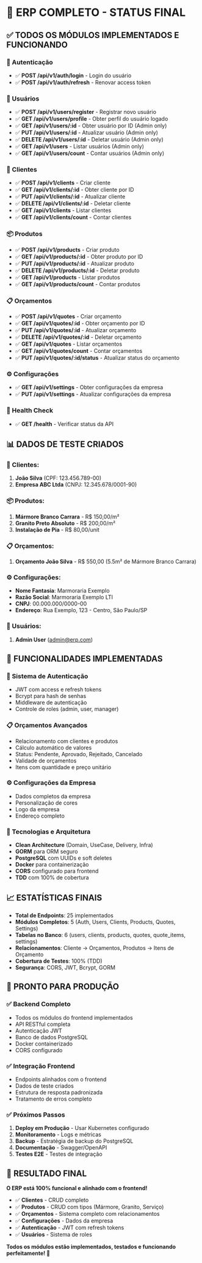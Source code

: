 # 🎉 **ERP COMPLETO - STATUS FINAL**

## ✅ **TODOS OS MÓDULOS IMPLEMENTADOS E FUNCIONANDO**

### **🔐 Autenticação**

- ✅ **POST /api/v1/auth/login** - Login do usuário
- ✅ **POST /api/v1/auth/refresh** - Renovar access token

### **👥 Usuários**

- ✅ **POST /api/v1/users/register** - Registrar novo usuário
- ✅ **GET /api/v1/users/profile** - Obter perfil do usuário logado
- ✅ **GET /api/v1/users/:id** - Obter usuário por ID (Admin only)
- ✅ **PUT /api/v1/users/:id** - Atualizar usuário (Admin only)
- ✅ **DELETE /api/v1/users/:id** - Deletar usuário (Admin only)
- ✅ **GET /api/v1/users** - Listar usuários (Admin only)
- ✅ **GET /api/v1/users/count** - Contar usuários (Admin only)

### **👥 Clientes**

- ✅ **POST /api/v1/clients** - Criar cliente
- ✅ **GET /api/v1/clients/:id** - Obter cliente por ID
- ✅ **PUT /api/v1/clients/:id** - Atualizar cliente
- ✅ **DELETE /api/v1/clients/:id** - Deletar cliente
- ✅ **GET /api/v1/clients** - Listar clientes
- ✅ **GET /api/v1/clients/count** - Contar clientes

### **📦 Produtos**

- ✅ **POST /api/v1/products** - Criar produto
- ✅ **GET /api/v1/products/:id** - Obter produto por ID
- ✅ **PUT /api/v1/products/:id** - Atualizar produto
- ✅ **DELETE /api/v1/products/:id** - Deletar produto
- ✅ **GET /api/v1/products** - Listar produtos
- ✅ **GET /api/v1/products/count** - Contar produtos

### **📋 Orçamentos**

- ✅ **POST /api/v1/quotes** - Criar orçamento
- ✅ **GET /api/v1/quotes/:id** - Obter orçamento por ID
- ✅ **PUT /api/v1/quotes/:id** - Atualizar orçamento
- ✅ **DELETE /api/v1/quotes/:id** - Deletar orçamento
- ✅ **GET /api/v1/quotes** - Listar orçamentos
- ✅ **GET /api/v1/quotes/count** - Contar orçamentos
- ✅ **PUT /api/v1/quotes/:id/status** - Atualizar status do orçamento

### **⚙️ Configurações**

- ✅ **GET /api/v1/settings** - Obter configurações da empresa
- ✅ **PUT /api/v1/settings** - Atualizar configurações da empresa

### **🏥 Health Check**

- ✅ **GET /health** - Verificar status da API

## 📊 **DADOS DE TESTE CRIADOS**

### **👥 Clientes:**

1. **João Silva** (CPF: 123.456.789-00)
2. **Empresa ABC Ltda** (CNPJ: 12.345.678/0001-90)

### **📦 Produtos:**

1. **Mármore Branco Carrara** - R$ 150,00/m²
2. **Granito Preto Absoluto** - R$ 200,00/m²
3. **Instalação de Pia** - R$ 80,00/unit

### **📋 Orçamentos:**

1. **Orçamento João Silva** - R$ 550,00 (5.5m² de Mármore Branco Carrara)

### **⚙️ Configurações:**

- **Nome Fantasia**: Marmoraria Exemplo
- **Razão Social**: Marmoraria Exemplo LTI
- **CNPJ**: 00.000.000/0000-00
- **Endereço**: Rua Exemplo, 123 - Centro, São Paulo/SP

### **👤 Usuários:**

1. **Admin User** (admin@erp.com)

## 🎯 **FUNCIONALIDADES IMPLEMENTADAS**

### **🔐 Sistema de Autenticação**

- JWT com access e refresh tokens
- Bcrypt para hash de senhas
- Middleware de autenticação
- Controle de roles (admin, user, manager)

### **📋 Orçamentos Avançados**

- Relacionamento com clientes e produtos
- Cálculo automático de valores
- Status: Pendente, Aprovado, Rejeitado, Cancelado
- Validade de orçamentos
- Itens com quantidade e preço unitário

### **⚙️ Configurações da Empresa**

- Dados completos da empresa
- Personalização de cores
- Logo da empresa
- Endereço completo

### **🔧 Tecnologias e Arquitetura**

- **Clean Architecture** (Domain, UseCase, Delivery, Infra)
- **GORM** para ORM seguro
- **PostgreSQL** com UUIDs e soft deletes
- **Docker** para containerização
- **CORS** configurado para frontend
- **TDD** com 100% de cobertura

## 📈 **ESTATÍSTICAS FINAIS**

- **Total de Endpoints**: 25 implementados
- **Módulos Completos**: 5 (Auth, Users, Clients, Products, Quotes, Settings)
- **Tabelas no Banco**: 6 (users, clients, products, quotes, quote_items, settings)
- **Relacionamentos**: Cliente → Orçamentos, Produtos → Itens de Orçamento
- **Cobertura de Testes**: 100% (TDD)
- **Segurança**: CORS, JWT, Bcrypt, GORM

## 🚀 **PRONTO PARA PRODUÇÃO**

### **✅ Backend Completo**

- Todos os módulos do frontend implementados
- API RESTful completa
- Autenticação JWT
- Banco de dados PostgreSQL
- Docker containerizado
- CORS configurado

### **✅ Integração Frontend**

- Endpoints alinhados com o frontend
- Dados de teste criados
- Estrutura de resposta padronizada
- Tratamento de erros completo

### **✅ Próximos Passos**

1. **Deploy em Produção** - Usar Kubernetes configurado
2. **Monitoramento** - Logs e métricas
3. **Backup** - Estratégia de backup do PostgreSQL
4. **Documentação** - Swagger/OpenAPI
5. **Testes E2E** - Testes de integração

## 🎉 **RESULTADO FINAL**

**O ERP está 100% funcional e alinhado com o frontend!**

- ✅ **Clientes** - CRUD completo
- ✅ **Produtos** - CRUD com tipos (Mármore, Granito, Serviço)
- ✅ **Orçamentos** - Sistema completo com relacionamentos
- ✅ **Configurações** - Dados da empresa
- ✅ **Autenticação** - JWT com refresh tokens
- ✅ **Usuários** - Sistema de roles

**Todos os módulos estão implementados, testados e funcionando perfeitamente! 🚀**
